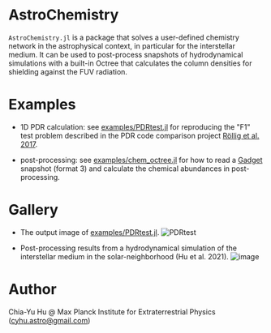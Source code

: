 # AstroChemistry

```AstroChemistry.jl``` is a package that solves a user-defined chemistry network in the astrophysical context, in particular for the interstellar medium. It can be used to post-process snapshots of hydrodynamical simulations with a built-in Octree that calculates the column densities for shielding against the FUV radiation.

# Examples

- 1D PDR calculation: see [examples/PDRtest.jl](https://github.com/huchiayu/AstroChemistry.jl/blob/main/examples/PDRtest.jl) for reproducing the "F1" test problem described in the PDR code comparison project [Röllig et al. 2017](https://www.aanda.org/component/article?access=bibcode&bibcode=&bibcode=2007A%2526A...467..187RFUL).

- post-processing: see [examples/chem_octree.jl](https://github.com/huchiayu/AstroChemistry.jl/blob/main/examples/chem_octree.jl) for how to read a [Gadget](https://wwwmpa.mpa-garching.mpg.de/gadget4/) snapshot (format 3) and calculate the chemical abundances in post-processing.

# Gallery
- The output image of [examples/PDRtest.jl](https://github.com/huchiayu/AstroChemistry.jl/blob/main/examples/PDRtest.jl).
![PDRtest](https://user-images.githubusercontent.com/23061774/109493462-d1467d80-7a8c-11eb-94e4-3f03252bbf2c.png)

- Post-processing results from a hydrodynamical simulation of the interstellar medium in the solar-neighborhood (Hu et al. 2021).
![image](https://user-images.githubusercontent.com/23061774/109494139-c7714a00-7a8d-11eb-91e7-0615393e9cb9.png)

# Author
Chia-Yu Hu @ Max Planck Institute for Extraterrestrial Physics 
(cyhu.astro@gmail.com)
